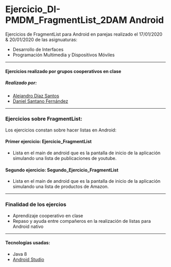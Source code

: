 # Ejercicio_DI-PMDM_FragmentList_2DAM Android
Ejercicios de FragmentList para Android en parejas realizado el 17/01/2020 & 20/01/2020 de las asignuaturas:
* Desarrollo de Interfaces
* Programación Multimedia y Dispositivos Móviles

***


#### Ejercicios realizado por grupos cooperativos en clase
##### Realizado por:
* [Alejandro Díaz Santos](https://github.com/aledi99 "Alejandro Díaz Santos perfil de GitHub")
* [Daniel Santano Fernández](https://github.com/DanielSantanoF "Daniel Santano Fernández perfil de GitHub")

***


### Ejercicios sobre FragmentList:
Los ejercicios constan sobre hacer listas en Android:

#### Primer ejercicio: Ejercicio_FragmentList
* Lista en el main de android que es la pantalla de inicio de la aplicación simulando una lista de publicaciones de youtube.

#### Segundo ejercicio: Segundo_Ejercicio_FragmentList
* Lista en el main de android que es la pantalla de inicio de la aplicación simulando una lista de productos de Amazon.

***


### Finalidad de los ejercios
* Aprendizaje cooperativo en clase
* Repaso y ayuda entre compañeros en la realización de listas para Android nativo

***


#### Tecnologías usadas:
* Java 8
* [Android Studio](https://developer.android.com/studio)